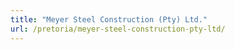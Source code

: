 ```yaml
---
title: "Meyer Steel Construction (Pty) Ltd."
url: /pretoria/meyer-steel-construction-pty-ltd/
---
```

